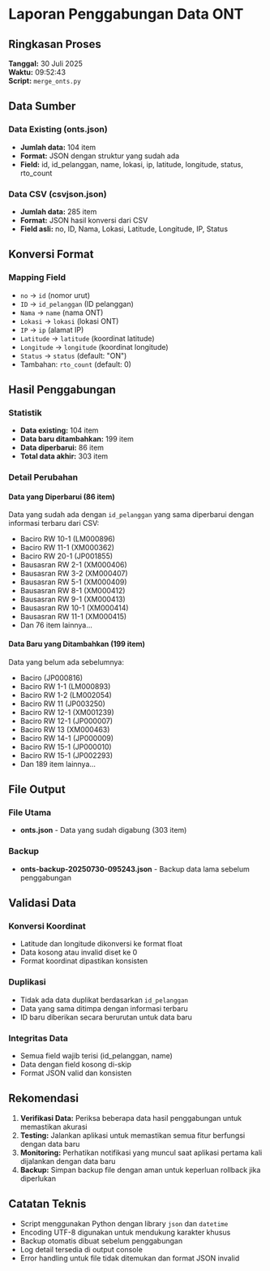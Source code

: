 # Laporan Penggabungan Data ONT

## Ringkasan Proses

**Tanggal:** 30 Juli 2025  
**Waktu:** 09:52:43  
**Script:** `merge_onts.py`

## Data Sumber

### Data Existing (onts.json)
- **Jumlah data:** 104 item
- **Format:** JSON dengan struktur yang sudah ada
- **Field:** id, id_pelanggan, name, lokasi, ip, latitude, longitude, status, rto_count

### Data CSV (csvjson.json)
- **Jumlah data:** 285 item
- **Format:** JSON hasil konversi dari CSV
- **Field asli:** no, ID, Nama, Lokasi, Latitude, Longitude, IP, Status

## Konversi Format

### Mapping Field
- `no` → `id` (nomor urut)
- `ID` → `id_pelanggan` (ID pelanggan)
- `Nama` → `name` (nama ONT)
- `Lokasi` → `lokasi` (lokasi ONT)
- `IP` → `ip` (alamat IP)
- `Latitude` → `latitude` (koordinat latitude)
- `Longitude` → `longitude` (koordinat longitude)
- `Status` → `status` (default: "ON")
- Tambahan: `rto_count` (default: 0)

## Hasil Penggabungan

### Statistik
- **Data existing:** 104 item
- **Data baru ditambahkan:** 199 item
- **Data diperbarui:** 86 item
- **Total data akhir:** 303 item

### Detail Perubahan

#### Data yang Diperbarui (86 item)
Data yang sudah ada dengan `id_pelanggan` yang sama diperbarui dengan informasi terbaru dari CSV:

- Baciro RW 10-1 (LM000896)
- Baciro RW 11-1 (XM000362)
- Baciro RW 20-1 (JP001855)
- Bausasran RW 2-1 (XM000406)
- Bausasran RW 3-2 (XM000407)
- Bausasran RW 5-1 (XM000409)
- Bausasran RW 8-1 (XM000412)
- Bausasran RW 9-1 (XM000413)
- Bausasran RW 10-1 (XM000414)
- Bausasran RW 11-1 (XM000415)
- Dan 76 item lainnya...

#### Data Baru yang Ditambahkan (199 item)
Data yang belum ada sebelumnya:

- Baciro (JP000816)
- Baciro RW 1-1 (LM000893)
- Baciro RW 1-2 (LM002054)
- Baciro RW 11 (JP003250)
- Baciro RW 12-1 (XM001239)
- Baciro RW 12-1 (JP000007)
- Baciro RW 13 (XM000463)
- Baciro RW 14-1 (JP000009)
- Baciro RW 15-1 (JP000010)
- Baciro RW 15-1 (JP002293)
- Dan 189 item lainnya...

## File Output

### File Utama
- **onts.json** - Data yang sudah digabung (303 item)

### Backup
- **onts-backup-20250730-095243.json** - Backup data lama sebelum penggabungan

## Validasi Data

### Konversi Koordinat
- Latitude dan longitude dikonversi ke format float
- Data kosong atau invalid diset ke 0
- Format koordinat dipastikan konsisten

### Duplikasi
- Tidak ada data duplikat berdasarkan `id_pelanggan`
- Data yang sama ditimpa dengan informasi terbaru
- ID baru diberikan secara berurutan untuk data baru

### Integritas Data
- Semua field wajib terisi (id_pelanggan, name)
- Data dengan field kosong di-skip
- Format JSON valid dan konsisten

## Rekomendasi

1. **Verifikasi Data:** Periksa beberapa data hasil penggabungan untuk memastikan akurasi
2. **Testing:** Jalankan aplikasi untuk memastikan semua fitur berfungsi dengan data baru
3. **Monitoring:** Perhatikan notifikasi yang muncul saat aplikasi pertama kali dijalankan dengan data baru
4. **Backup:** Simpan backup file dengan aman untuk keperluan rollback jika diperlukan

## Catatan Teknis

- Script menggunakan Python dengan library `json` dan `datetime`
- Encoding UTF-8 digunakan untuk mendukung karakter khusus
- Backup otomatis dibuat sebelum penggabungan
- Log detail tersedia di output console
- Error handling untuk file tidak ditemukan dan format JSON invalid 